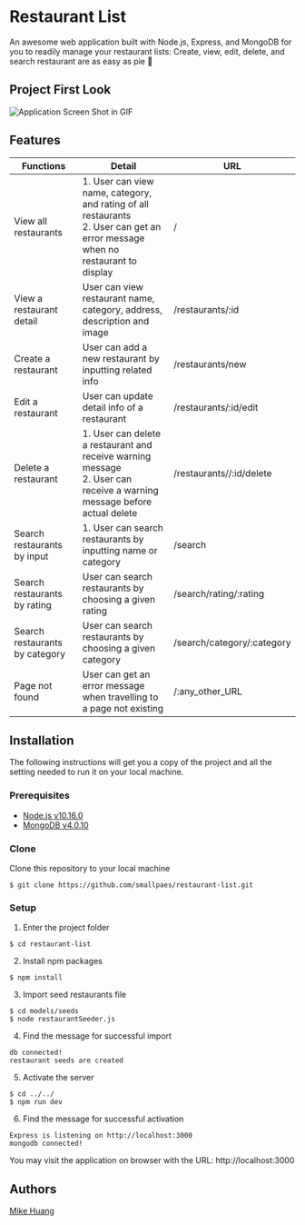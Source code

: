 # Restaurant List

An awesome web application built with Node.js, Express, and MongoDB for you to readily manage your restaurant lists: Create, view, edit, delete, and search restaurant are as easy as pie 🥧

## Project First Look
![Application Screen Shot in GIF](https://media.giphy.com/media/ReVgWA8iOYF6Zjbi6m/giphy.gif)



## Features
| Functions              | Detail                                            | URL                         |
| ---------------------- | ------------------------------------------------- | --------------------------- |
| View all restaurants | 1. User can view name, category, and rating of all restaurants<br>2. User can get an error message when no restaurant to display | / |
| View a restaurant detail | User can view restaurant name, category, address, description and image | /restaurants/:id |
| Create a restaurant | User can add a new restaurant by inputting related info | /restaurants/new |   
| Edit a restaurant | User can update detail info of a restaurant | /restaurants/:id/edit |
| Delete a restaurant | 1. User can delete a restaurant and receive warning message<br>2. User can receive a warning message before actual delete | /restaurants//:id/delete |
| Search restaurants by input | 1. User can search restaurants by inputting name or category | /search |
| Search restaurants by rating | User can search restaurants by choosing a given rating | /search/rating/:rating |
| Search restaurants by category | User can search restaurants by choosing a given category | /search/category/:category |
| Page not found | User can get an error message when travelling to a page not existing | /:any_other_URL |


## Installation
The following instructions will get you a copy of the project and all the setting needed to run it on your local machine.


### Prerequisites

- [Node.js v10.16.0](https://nodejs.org/en/download/)
- [MongoDB v4.0.10](https://www.mongodb.com/download-center/community)

### Clone

Clone this repository to your local machine

```
$ git clone https://github.com/smallpaes/restaurant-list.git
```

### Setup

1. Enter the project folder

```
$ cd restaurant-list
```

2. Install npm packages

```
$ npm install
```

3. Import seed restaurants file

```
$ cd models/seeds
$ node restaurantSeeder.js
```

4. Find the message for successful import

```
db connected!
restaurant seeds are created
```

5. Activate the server 

```
$ cd ../../
$ npm run dev
```

6. Find the message for successful activation

```
Express is listening on http://localhost:3000
mongodb connected!
```
You may visit the application on browser with the URL: http://localhost:3000

## Authors
[Mike Huang](https://github.com/smallpaes)